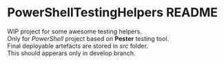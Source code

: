 PowerShellTestingHelpers README
========================
WIP project for some awesome testing helpers.  
Only for *PowerShell* project based on **Pester** testing tool.  
Final deployable artefacts are stored in *src* folder.  
This should apperars only in develop branch.